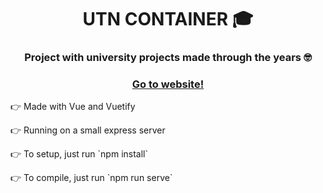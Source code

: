 <h1 align="center">UTN CONTAINER 🎓</h1>
<h3 align="center">Project with university projects made through the years 🤓</h3>
<h3 align="center"><a href="https://utn.lorenzofabro.com/" target="_blank">Go to website!</a></h3>
<p>👉 Made with Vue and Vuetify</p>
<p>👉 Running on a small express server</p>
<p>👉 To setup, just run `npm install`</p>
<p>👉 To compile, just run `npm run serve`</p>

